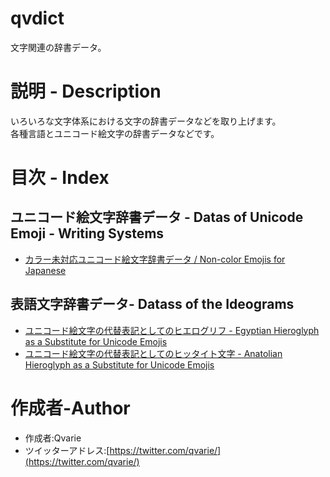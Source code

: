 # qvdict
文字関連の辞書データ。

# 説明 - Description
いろいろな文字体系における文字の辞書データなどを取り上げます。</br>各種言語とユニコード絵文字の辞書データなどです。

# 目次 - Index
## ユニコード絵文字辞書データ - Datas of Unicode Emoji - Writing Systems
* [カラー未対応ユニコード絵文字辞書データ / Non-color Emojis for Japanese](https://github.com/qvarie/qvdict/blob/master/ja-txt_emojidic.txt)

## 表語文字辞書データ- Datass of the Ideograms
* [ユニコード絵文字の代替表記としてのヒエログリフ - Egyptian Hieroglyph as a Substitute for Unicode Emojis](https://github.com/qvarie/qvdict/blob/master/jp-hier_dict.txt)
* [ユニコード絵文字の代替表記としてのヒッタイト文字 - Anatolian Hieroglyph as a Substitute for Unicode Emojis](https://github.com/qvarie/qvdict/blob/master/ja_anato-dict.txt)

# 作成者-Author
* 作成者:Qvarie
* ツイッターアドレス:[https://twitter.com/qvarie/](https://twitter.com/qvarie/)
